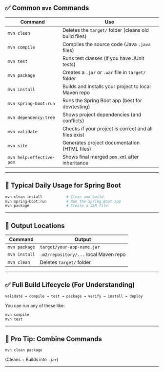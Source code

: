 ## ✅ Common `mvn` Commands

| Command                  | Use                                                   |
| ------------------------ | ----------------------------------------------------- |
| `mvn clean`              | Deletes the `target/` folder (cleans old build files) |
| `mvn compile`            | Compiles the source code (Java `.java` files)         |
| `mvn test`               | Runs test classes (if you have JUnit tests)           |
| `mvn package`            | Creates a `.jar` or `.war` file in `target/` folder   |
| `mvn install`            | Builds and installs your project to local Maven repo  |
| `mvn spring-boot:run`    | Runs the Spring Boot app (best for dev/testing)       |
| `mvn dependency:tree`    | Shows project dependencies (and conflicts)            |
| `mvn validate`           | Checks if your project is correct and all files exist |
| `mvn site`               | Generates project documentation (HTML files)          |
| `mvn help:effective-pom` | Shows final merged `pom.xml` after inheritance        |

---

## 🔧 Typical Daily Usage for Spring Boot

```bash
mvn clean install           # Clean and build
mvn spring-boot:run         # Run the Spring Boot app
mvn package                 # Create a JAR file
```

---

## 📂 Output Locations

| Command       | Output                                |
| ------------- | ------------------------------------- |
| `mvn package` | `target/your-app-name.jar`            |
| `mvn install` | `.m2/repository/...` local Maven repo |
| `mvn clean`   | Deletes `target/` folder              |

---

## ✅ Full Build Lifecycle (For Understanding)

```bash
validate → compile → test → package → verify → install → deploy
```

You can run any of these like:

```bash
mvn compile
mvn test
```

---

## 🧠 Pro Tip: Combine Commands

```bash
mvn clean package
```

(Cleans + Builds into `.jar`)

---

